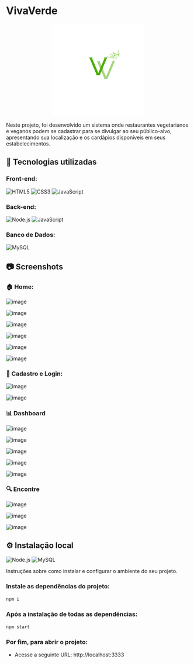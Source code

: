   # VivaVerde
<div align="center">
<img src="site/public/assets/imagens/fundoFinal.png" width="250em">
</div>

Neste projeto, foi desenvolvido um sistema onde restaurantes vegetarianos e veganos podem se cadastrar para se divulgar ao seu público-alvo, apresentando sua localização e os cardápios disponíveis em seus estabelecimentos.

## 🚀 Tecnologias utilizadas
### Front-end:
![HTML5](https://img.shields.io/badge/html5-%23E34F26.svg?style=for-the-badge&logo=html5&logoColor=white)
![CSS3](https://img.shields.io/badge/css3-%231572B6.svg?style=for-the-badge&logo=css3&logoColor=white)
![JavaScript](https://img.shields.io/badge/javascript-%23323330.svg?style=for-the-badge&logo=javascript&logoColor=%23F7DF1E)

 ### Back-end:
![Node.js](https://img.shields.io/badge/node.js-%2343853D.svg?style=for-the-badge&logo=node.js&logoColor=white)
![JavaScript](https://img.shields.io/badge/javascript-%23323330.svg?style=for-the-badge&logo=javascript&logoColor=%23F7DF1E)

### Banco de Dados:
![MySQL](https://img.shields.io/badge/mysql-%2300f.svg?style=for-the-badge&logo=mysql&logoColor=white)

## 📷 Screenshots
### 🏠 Home:
![image](https://github.com/hosanaflores/Projeto-Pessoal/assets/142756667/5adab6bc-36d7-4310-be6e-8cebce6e013c)

![image](https://github.com/hosanaflores/Projeto-Pessoal/assets/142756667/72ddafcb-cfe0-4f6b-98dd-365e4726c5ef)

![image](https://github.com/hosanaflores/Projeto-Pessoal/assets/142756667/dc0f8207-e076-4c27-925e-44ddf6c719a8)

![image](https://github.com/hosanaflores/Projeto-Pessoal/assets/142756667/fd961741-0e60-480b-8568-3d8022ddd66a)

![image](https://github.com/hosanaflores/Projeto-Pessoal/assets/142756667/7cc7266c-2132-4cca-b8f4-accbc86149f1)

![image](https://github.com/hosanaflores/Projeto-Pessoal/assets/142756667/25afe295-73c1-407a-9982-36eceacb8dae)


### 🔐 Cadastro e Login:
![image](https://github.com/hosanaflores/Projeto-Pessoal/assets/142756667/0d2c8967-fbe2-4f1d-89c9-24ed9813b3d9)

![image](https://github.com/hosanaflores/Projeto-Pessoal/assets/142756667/bb2494e5-b085-4db2-936d-4c0942c35742)

###  📊 Dashboard
![image](https://github.com/hosanaflores/Projeto-Pessoal/assets/142756667/9b2d2344-7635-43de-a527-542ea36d548e)

![image](https://github.com/hosanaflores/Projeto-Pessoal/assets/142756667/846cad44-a946-45ff-bec7-04814c74c85a)

![image](https://github.com/hosanaflores/Projeto-Pessoal/assets/142756667/809438e5-4cb3-4d25-bea8-b9f17085fda7)

![image](https://github.com/hosanaflores/Projeto-Pessoal/assets/142756667/73c09815-1125-4828-8a58-9f120ef9fa99)

![image](https://github.com/hosanaflores/Projeto-Pessoal/assets/142756667/7197b32d-21b1-45d8-88f7-2ac2c347d296)


### 🔍 Encontre 
![image](https://github.com/hosanaflores/Projeto-Pessoal/assets/142756667/f091950f-eff9-4334-83be-232d122fbbd2)

![image](https://github.com/hosanaflores/Projeto-Pessoal/assets/142756667/328e4b9d-cf60-430e-8029-c34876de587b)

![image](https://github.com/hosanaflores/Projeto-Pessoal/assets/142756667/2c3731af-a290-40b7-a3e6-183ee3fac757)


## ⚙ Instalação local
![Node.js](https://img.shields.io/badge/node.js-%2343853D.svg?style=for-the-badge&logo=node.js&logoColor=white)
![MySQL](https://img.shields.io/badge/mysql-%2300f.svg?style=for-the-badge&logo=mysql&logoColor=white)

Instruções sobre como instalar e configurar o ambiente do seu projeto.

### Instale as dependências do projeto:
```bash
npm i
```

### Após a instalação de todas as dependências:
```bash
npm start
```

### Por fim, para abrir o projeto:

- Acesse a seguinte URL: http://localhost:3333
